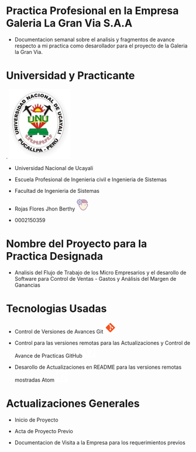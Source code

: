 # Practica Profesional en la Empresa Galeria La Gran Via S.A.A

- Documentacion semanal sobre el analisis y fragmentos de avance respecto a mi practica como desarollador para el proyecto de la Galeria la Gran Via.

# Universidad y Practicante

.                       ![](https://github.com/suMMerBerthy/Practicas_GaleriaGranVia/blob/main/CARPETA-SEGUIMIENTO/unu.png)

- Universidad Nacional de Ucayali

- Escuela Profesional de Ingenieria civil e Ingenieria de Sistemas

- Facultad de Ingenieria de Sistemas

- Rojas Flores Jhon Berthy ![](https://github.com/suMMerBerthy/Practicas_GaleriaGranVia/blob/main/CARPETA-SEGUIMIENTO/icons8_development_skill_32.png)

- 0002150359

# Nombre del Proyecto para la Practica Designada

- Analisis del Flujo de Trabajo de los Micro Empresarios y el desarollo de Software para Control de Ventas - Gastos y Análisis del Margen de Ganancias

# Tecnologias Usadas

- Control de Versiones de Avances Git ![](https://github.com/suMMerBerthy/Practicas_GaleriaGranVia/blob/main/CARPETA-SEGUIMIENTO/icons8_git_32.png)

- Control para las versiones remotas para las Actualizaciones y Control de Avance de Practicas GitHub ![](https://github.com/suMMerBerthy/Practicas_GaleriaGranVia/blob/main/CARPETA-SEGUIMIENTO/icons8_github_32.png)

- Desarollo de Actualizaciones en README para las versiones remotas mostradas Atom ![](https://github.com/suMMerBerthy/Practicas_GaleriaGranVia/blob/main/CARPETA-SEGUIMIENTO/icons8_atom_editor_32.png)

# Actualizaciones Generales

- Inicio de Proyecto

- Acta de Proyecto Previo

- Documentacion de Visita a la Empresa para los requerimientos previos
